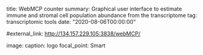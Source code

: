 title: WebMCP counter
summary: Graphical user interface to estimate immune and stromal cell population abundance from the transcriptome
tag: transcriptomic tools
date: "2020-08-06T00:00:00"

#external_link: http://134.157.229.105:3838/webMCP/

image:
  caption:  logo
  focal_point: Smart